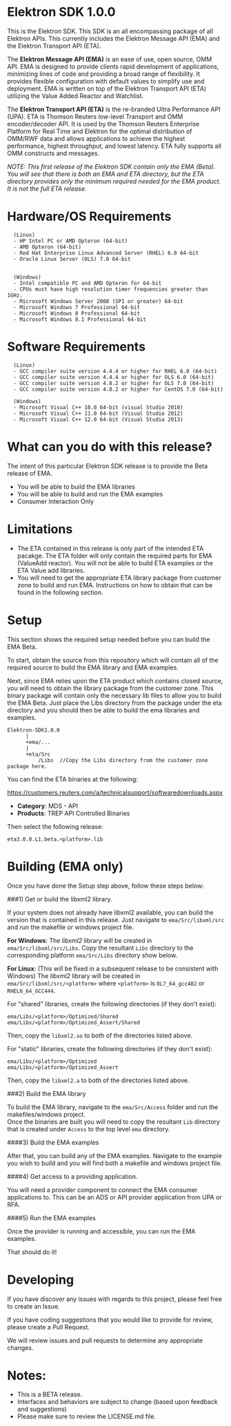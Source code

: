 # Elektron SDK 1.0.0
This is the Elektron SDK. This SDK is an all encompassing package of all Elektron APIs. This currently includes the Elektron Message API (EMA) and the Elektron Transport API (ETA).

The **Elektron Message API (EMA)** is an ease of use, open source, OMM API. EMA is designed to provide clients rapid development of applications, minimizing lines of code and providing a broad range of flexibility. It provides flexible configuration with default values to simplify use and deployment.  EMA is written on top of the Elektron Transport API (ETA) utilizing the Value Added Reactor and Watchlist. 

The **Elektron Transport API (ETA)** is the re-branded Ultra Performance API (UPA). ETA is Thomson Reuters low-level 
Transport and OMM encoder/decoder API.  It is used by the Thomson Reuters Enterprise Platform for Real Time and Elektron for the optimal distribution of OMM/RWF data and allows applications to achieve the highest performance, highest throughput, and lowest latency. ETA fully supports all OMM constructs and messages. 

*NOTE: This first release of the Elektron SDK contain only the EMA (Beta).  You will see that there is both an EMA and ETA directory, but the ETA directory provides only the minimum required needed for the EMA product.  It is not the full ETA release.*

# Hardware/OS Requirements

      (Linux)
      - HP Intel PC or AMD Opteron (64-bit)
      - AMD Opteron (64-bit)
      - Red Hat Enterprise Linux Advanced Server (RHEL) 6.0 64-bit 
      - Oracle Linux Server (OLS) 7.0 64-bit


      (Windows)
      - Intel compatible PC and AMD Opteron for 64-bit
      - CPUs must have high resolution timer frequencies greater than 1GHz.
      - Microsoft Windows Server 2008 (SP1 or greater) 64-bit 
      - Microsoft Windows 7 Professional 64-bit
      - Microsoft Windows 8 Professional 64-bit
      - Microsoft Windows 8.1 Professional 64-bit 
     
      
# Software Requirements
      (Linux)
      - GCC compiler suite version 4.4.4 or higher for RHEL 6.0 (64-bit)
      - GCC compiler suite version 4.4.4 or higher for OLS 6.0 (64-bit)
      - GCC compiler suite version 4.8.2 or higher for OLS 7.0 (64-bit)
      - GCC compiler suite version 4.8.2 or higher for CentOS 7.0 (64-bit)

      (Windows)
      - Microsoft Visual C++ 10.0 64-bit (visual Studio 2010)
      - Microsoft Visual C++ 11.0 64-bit (Visual Studio 2012)
      - Microsoft Visual C++ 12.0 64-bit (Visual Studio 2013)
      

# What can you do with this release?
The intent of this particular Elektron SDK release is to provide the Beta release of EMA.
- You will be able to build the EMA libraries
- You will be able to build and run the EMA examples
- Consumer Interaction Only

# Limitations
- The ETA contained in this release is only part of the intended ETA pacakge.  The ETA folder will only contain the required parts for EMA (ValueAdd reactor). You will not be able to build ETA examples or the ETA Value add libraries. 
- You will need to get the appropriate ETA library package from customer zone to build and run EMA. Instructions on how to obtain that can be found in the following section.


# Setup
This section shows the required setup needed before you can build the EMA Beta.

To start, obtain the source from this repository which will contain all of the required source to build the EMA library and EMA examples.

Next, since EMA relies upon the ETA product which contains closed source, you will need to obtain the library package from the customer zone. This binary package will contain only the necessary lib files to allow you to build the EMA Beta. Just place the Libs directory from the package under the eta directory and you should then be able to build the ema libraries and examples.

```
Elektron-SDK1.0.0
      |
      +ema/...
      |
      +eta/Src
          /Libs  //Copy the Libs directory from the customer zone package here.
```

You can find the ETA binaries at the following:

https://customers.reuters.com/a/technicalsupport/softwaredownloads.aspx

- **Category**: MDS - API
- **Products**: TREP API Controlled Binaries

Then select the following release:

    eta3.0.0.L1.beta.<platform>.lib



# Building (EMA only)

Once you have done the Setup step above, follow these steps below: 

###1) Get or build the libxml2 library.

If your system does not already have libxml2 available, you can build the version that is contained in this release. Just navigate to `ema/Src/libxml/src` and run the makefile or windows project file. 

**For Windows**:
The *libxml2* library will be created in `ema/Src/libxml/src/Libs`.  Copy the resultant `Libs` directory to the corresponding platform `ema/Src/Libs` directory show below.

**For Linux**: (This will be fixed in a subsequent release to be consistent with Windows)
The *libxml2* library will be created in `ema/Src/libxml/src/<platform>` where `<platform>` is `OL7_64_gcc482` or `RHEL6_64_GCC444`.

For "shared" libraries, create the following directories (if they don't exist):
```
ema/Libs/<platform>/Optimized/Shared
ema/Libs/<platform>/Optimized_Assert/Shared
```

Then, copy the `libxml2.so` to both of the directories listed above.


For "static" libraries, create the following directories (if they don't exist):
```
ema/Libs/<platform>/Optimized
ema/Libs/<platform>/Optimized_Assert
```

Then, copy the `libxml2.a` to both of the directories listed above.


###2) Build the EMA library

To build the EMA library, navigate to the `ema/Src/Access` folder and run the makefiles/windows project.  
Once the binaries are built you will need to copy the resultant `Lib` directory that is created under `Access` to the top level `ema` directory.  

####3) Build the EMA examples

After that, you can build any of the EMA examples. Navigate to the example you wish to build and you will find both a makefile and windows project file.

####4) Get access to a providing application. 

You will need a provider component to connect the EMA consumer applications to.  This can be an ADS or API provider application from UPA or RFA.

####5) Run the EMA examples

Once the provider is running and accessible, you can run the EMA examples.  

That should do it!  



# Developing 

If you have discover any issues with regards to this project, please feel free to create an Issue.

If you have coding suggestions that you would like to provide for review, please create a Pull Request.

We will review issues and pull requests to determine any appropriate changes.


# Notes:
- This is a BETA release.  
- Interfaces and behaviors are subject to change (based upon feedback and suggestions)
- Please make sure to review the LICENSE.md file.
